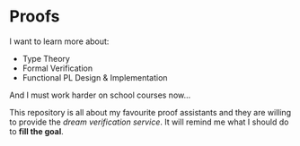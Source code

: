 # Proofs

I want to learn more about:

- Type Theory
- Formal Verification
- Functional PL Design & Implementation

And I must work harder on school courses now...

This repository is all about my favourite proof assistants and they are willing to provide the *dream verification service*. It will remind me what I should do to **fill the goal**.
